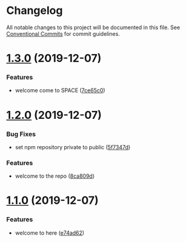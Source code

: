 # Changelog

All notable changes to this project will be documented in this file. See
[Conventional Commits](https://conventionalcommits.org) for commit guidelines.

# [1.3.0](https://github.com/d2-projects/oh-my-frontend-release/compare/v1.2.0...v1.3.0) (2019-12-07)


### Features

* welcome come to SPACE ([7ce65c0](https://github.com/d2-projects/oh-my-frontend-release/commit/7ce65c07fc69909f1849ed679f7bf971fd9524de))

# [1.2.0](https://github.com/d2-projects/oh-my-frontend-release/compare/v1.1.0...v1.2.0) (2019-12-07)


### Bug Fixes

* set npm repository private to public ([5f7347d](https://github.com/d2-projects/oh-my-frontend-release/commit/5f7347d2cca1f424caf870881a904f90461d1091))


### Features

* welcome to the repo ([8ca809d](https://github.com/d2-projects/oh-my-frontend-release/commit/8ca809d4952fd0407c39ecc61da0ddb1ab5c461b))

# [1.1.0](https://github.com/d2-projects/oh-my-frontend-release/compare/v1.0.0...v1.1.0) (2019-12-07)


### Features

* welcome to here ([e74ad62](https://github.com/d2-projects/oh-my-frontend-release/commit/e74ad62cf15619341729b53cedafeab93b463149))
